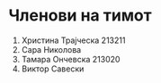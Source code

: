 # Членови на тимот
1. Христина Трајческа 213211
2. Сара Николова
3. Тамара Ончевска 213020
4. Виктор Савески
